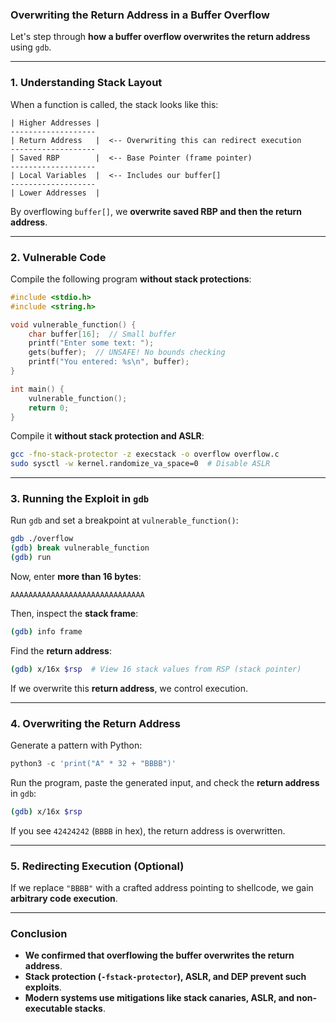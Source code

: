 ### **Overwriting the Return Address in a Buffer Overflow**
Let's step through **how a buffer overflow overwrites the return address** using `gdb`.

---

### **1. Understanding Stack Layout**
When a function is called, the stack looks like this:

```
| Higher Addresses |
-------------------
| Return Address   |  <-- Overwriting this can redirect execution
-------------------
| Saved RBP        |  <-- Base Pointer (frame pointer)
-------------------
| Local Variables  |  <-- Includes our buffer[]
-------------------
| Lower Addresses  |
```

By overflowing `buffer[]`, we **overwrite saved RBP and then the return address**.

---

### **2. Vulnerable Code**
Compile the following program **without stack protections**:
```c
#include <stdio.h>
#include <string.h>

void vulnerable_function() {
    char buffer[16];  // Small buffer
    printf("Enter some text: ");
    gets(buffer);  // UNSAFE! No bounds checking
    printf("You entered: %s\n", buffer);
}

int main() {
    vulnerable_function();
    return 0;
}
```

Compile it **without stack protection and ASLR**:
```bash
gcc -fno-stack-protector -z execstack -o overflow overflow.c
sudo sysctl -w kernel.randomize_va_space=0  # Disable ASLR
```

---

### **3. Running the Exploit in `gdb`**
Run `gdb` and set a breakpoint at `vulnerable_function()`:
```bash
gdb ./overflow
(gdb) break vulnerable_function
(gdb) run
```

Now, enter **more than 16 bytes**:
```
AAAAAAAAAAAAAAAAAAAAAAAAAAAAAA
```

Then, inspect the **stack frame**:
```bash
(gdb) info frame
```

Find the **return address**:
```bash
(gdb) x/16x $rsp  # View 16 stack values from RSP (stack pointer)
```

If we overwrite this **return address**, we control execution.

---

### **4. Overwriting the Return Address**
Generate a pattern with Python:
```python
python3 -c 'print("A" * 32 + "BBBB")'
```
Run the program, paste the generated input, and check the **return address** in `gdb`:
```bash
(gdb) x/16x $rsp
```
If you see `42424242` (`BBBB` in hex), the return address is overwritten.

---

### **5. Redirecting Execution (Optional)**
If we replace `"BBBB"` with a crafted address pointing to shellcode, we gain **arbitrary code execution**.

---

### **Conclusion**
- **We confirmed that overflowing the buffer overwrites the return address**.
- **Stack protection (`-fstack-protector`), ASLR, and DEP prevent such exploits**.
- **Modern systems use mitigations like stack canaries, ASLR, and non-executable stacks**.